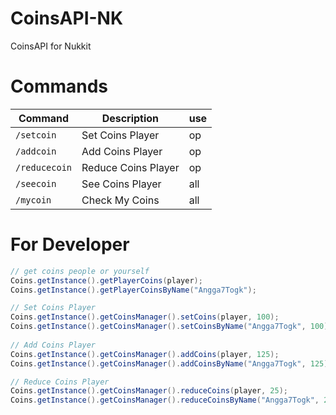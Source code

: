 # CoinsAPI-NK
CoinsAPI for Nukkit

# Commands
Command | Description | use
--- | --- | ---
`/setcoin` | Set Coins Player | op
`/addcoin` | Add Coins Player | op
`/reducecoin` | Reduce Coins Player | op
`/seecoin` | See Coins Player | all
`/mycoin` | Check My Coins | all

# For Developer
```java
// get coins people or yourself
Coins.getInstance().getPlayerCoins(player);
Coins.getInstance().getPlayerCoinsByName("Angga7Togk");

// Set Coins Player
Coins.getInstance().getCoinsManager().setCoins(player, 100);
Coins.getInstance().getCoinsManager().setCoinsByName("Angga7Togk", 100);
        
// Add Coins Player
Coins.getInstance().getCoinsManager().addCoins(player, 125);
Coins.getInstance().getCoinsManager().addCoinsByName("Angga7Togk", 125);

// Reduce Coins Player
Coins.getInstance().getCoinsManager().reduceCoins(player, 25);
Coins.getInstance().getCoinsManager().reduceCoinsByName("Angga7Togk", 25);
```
